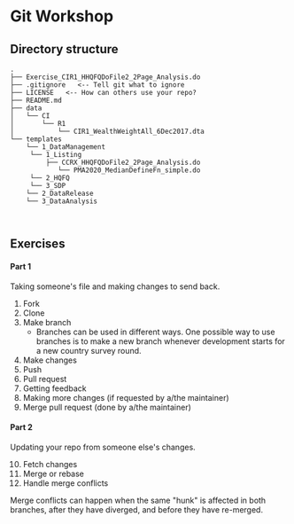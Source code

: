 # Git Workshop
## Directory structure
```
.
├── Exercise_CIR1_HHQFQDoFile2_2Page_Analysis.do
├── .gitignore   <-- Tell git what to ignore
├── LICENSE   <-- How can others use your repo?
├── README.md
├── data
│   └── CI
│       └── R1
│           └── CIR1_WealthWeightAll_6Dec2017.dta
└── templates
    └── 1_DataManagement
     └── 1_Listing
     	 ├── CCRX_HHQFQDoFile2_2Page_Analysis.do
            └── PMA2020_MedianDefineFn_simple.do
     └── 2_HQFQ
     └── 3_SDP
    └── 2_DataRelease
    └── 3_DataAnalysis
 
         
```

## Exercises 

<!---
### Use Case 1 - Personal Repo
- Personal changes over time; saving (interactive)
  - Init repo.
  - Add; commit.
  - Remove; commit.
  - Add/remove file
  - Add/remove hunks
- Testing things out
  - Create branch; try stuff out; go back
- Reset to specific commits
  - Must be a branch from most recent work.

### Use Case 2 - Collaboration
--->

#### Part 1
Taking someone's file and making changes to send back. 
  1. Fork
  2. Clone
  3. Make branch
     - Branches can be used in 
different ways. One possible way to use branches is to make a new branch 
whenever development starts for a new country survey round.
  4. Make changes
  5. Push
  6. Pull request
  7. Getting feedback
  8. Making more changes (if requested by a/the maintainer)
  9. Merge pull request (done by a/the maintainer)

#### Part 2
Updating your repo from someone else's changes.

  10. Fetch changes
  11. Merge or rebase
  12. Handle merge conflicts

Merge conflicts can happen when the same "hunk" is affected in both branches, after 
    they have diverged, and before they have re-merged.

